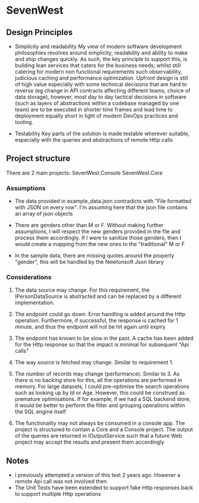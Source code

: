# SevenWest

## Design Principles

- Simplicity and readability
My view of modern software development philosophies revolves around simplicity, readability and ability to make and ship changes quickly. 
As such, the key principle to support this, is building lean services that caters for the business needs; whilst still catering for modern non functional requirements such observability, judicious caching and performance optimization. 
Upfront design is still of high value especially with some technical decisions that are hard to reverse (eg change in API contracts affecting different teams, choice of data storage), however, most day to day tactical decisions in software (such as layers of abstractions within a codebase managed by one team) are to be executed in shorter time frames and lead time to deployment equally short in light of modern DevOps practices and tooling.

- Testability
Key parts of the solution is made testable wherever suitable, especially with the queries and abstractions of remote Http calls

## Project structure

There are 2 main projects:
SevenWest.Console
SevenWest.Core

### Assumptions

- The data provided in example_data.json contradicts with "File formatted with JSON on every row". 
I'm assuming here that the json file contains an array of json objects

- There are genders other than M or F. 
Without making further assumptions, I will respect the new genders provided in the file and process them accordingly. 
If I were to sanitize those genders, then I would create a mapping from the new ones to the "traditional" M or F

- In the sample data, there are missing quotes around the property "gender", this will be handled by the Newtonsoft Json library

### Considerations

1. The data source may change.
For this requirement, the IPersonDataSource is abstracted and can be replaced by a different implementation.

2. The endpoint could go down.
Error handling is added around the Http operation. Furthermore, if successful, the response is cached for 1 minute, and thus the endpoint will not be hit again until expiry

3. The endpoint has known to be slow in the past.
A cache has been added for the Http response so that the impact is minimal for subsequent "Api calls"

4. The way source is fetched may change.
Similar to requirement 1.

5. The number of records may change (performance).
Similar to 3. 
As there is no backing store for this, all the operations are performed in memory. 
For large datasets, I could pre-optimise the search operations such as looking up by Id or Age. However, this could be construed as premature optimisations. 
If for example, if we had a SQL backend store, it would be better to perform the filter and grouping operations within the SQL engine itself

6. The functionality may not always be consumed in a console app.
The project is structured to contain a Core and a Console project. 
The output of the queries are returned in IOutputService such that a future Web project may accept the results and present them accordingly

## Notes

- I previously attempted a version of this test 2 years ago. However a remote Api call was not involved then
- The Unit Tests have been extended to support fake Http responses back to support multiple Http operations
